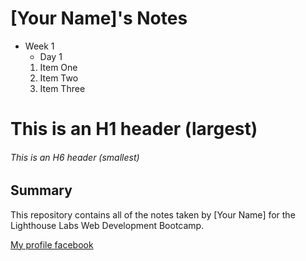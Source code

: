 # [Your Name]'s Notes
* Week 1
  * Day 1
  1. Item One 
  2. Item Two
  3. Item Three
# This is an H1 header (largest)
###### This is an H6 header (smallest)

## Summary 

This repository contains all of the notes taken by [Your Name] for the Lighthouse Labs Web Development Bootcamp.

[My profile facebook](http://www.facebook.com)